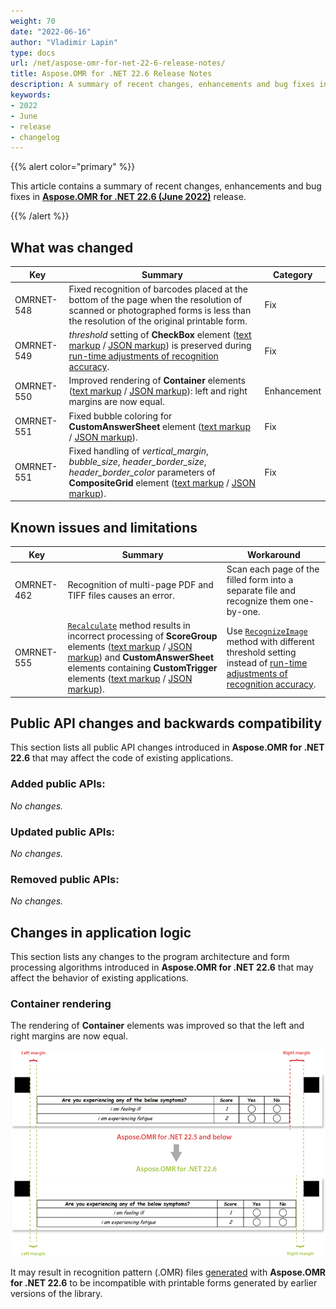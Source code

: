```yaml
---
weight: 70
date: "2022-06-16"
author: "Vladimir Lapin"
type: docs
url: /net/aspose-omr-for-net-22-6-release-notes/
title: Aspose.OMR for .NET 22.6 Release Notes
description: A summary of recent changes, enhancements and bug fixes in Aspose.OMR for .NET 22.6 (June 2022) release.
keywords:
- 2022
- June
- release
- changelog
---
```


{{% alert color="primary" %}} 

This article contains a summary of recent changes, enhancements and bug fixes in [**Aspose.OMR for .NET 22.6 (June 2022)**](https://www.nuget.org/packages/Aspose.OMR/22.6.0) release.

{{% /alert %}} 

## What was changed

Key | Summary | Category
--- | ------- | --------
OMRNET-548 | Fixed recognition of barcodes placed at the bottom of the page when the resolution of scanned or photographed forms is less than the resolution of the original printable form. | Fix
OMRNET-549 | _threshold_ setting of **CheckBox** element ([text markup](/omr/net/txt-markup/checkbox/) / [JSON markup](/omr/net/json-markup/checkbox/)) is preserved during [run-time adjustments of recognition accuracy](/omr/net/recognition/accuracy-threshold/#adjusting-recognition-accuracy-at-run-time). | Fix
OMRNET-550 | Improved rendering of **Container** elements ([text markup](/omr/net/txt-markup/container/) / [JSON markup](/omr/net/json-markup/container/)): left and right margins are now equal. | Enhancement
OMRNET-551 | Fixed bubble coloring for **CustomAnswerSheet** element ([text markup](/omr/net/txt-markup/custom_answer_sheet/) / [JSON markup](/omr/net/json-markup/customanswersheet/)). | Fix
OMRNET-551 | Fixed handling of _vertical_margin_, _bubble_size_, _header_border_size_, _header_border_color_ parameters of **CompositeGrid** element ([text markup](/omr/net/txt-markup/composite_grid/) / [JSON markup](/omr/net/json-markup/compositegrid/)). | Fix

## Known issues and limitations

Key | Summary | Workaround
--- | ------- | ----------
OMRNET-462 | Recognition of multi-page PDF and TIFF files causes an error. | Scan each page of the filled form into a separate file and recognize them one-by-one.
OMRNET-555 | [`Recalculate`](https://reference.aspose.com/omr/net/aspose.omr.api/templateprocessor/recalculate/) method results in incorrect processing of **ScoreGroup** elements ([text markup](/omr/net/txt-markup/score_group/) / [JSON markup](/omr/net/json-markup/scoregroup/)) and **CustomAnswerSheet** elements containing **CustomTrigger** elements ([text markup](/omr/net/txt-markup/custom_answer_sheet/#custom_trigger) / [JSON markup](/omr/net/json-markup/customanswersheet/#customtrigger-element)). | Use [`RecognizeImage`](https://reference.aspose.com/omr/net/aspose.omr.api/templateprocessor/recognizeimage/) method with different threshold setting instead of [run-time adjustments of recognition accuracy](/omr/net/recognition/accuracy-threshold/#adjusting-recognition-accuracy-at-run-time).

## Public API changes and backwards compatibility

This section lists all public API changes introduced in **Aspose.OMR for .NET 22.6** that may affect the code of existing applications.

### Added public APIs:

_No changes._

### Updated public APIs:

_No changes._

### Removed public APIs:

_No changes._

## Changes in application logic

This section lists any changes to the program architecture and form processing algorithms introduced in **Aspose.OMR for .NET 22.6** that may affect the behavior of existing applications.

### Container rendering

The rendering of **Container** elements was improved so that the left and right margins are now equal.

![New container margins](container-margins.png)

It may result in recognition pattern (.OMR) files [generated](/omr/net/generate-template/) with **Aspose.OMR for .NET 22.6** to be incompatible with printable forms generated by earlier versions of the library.
